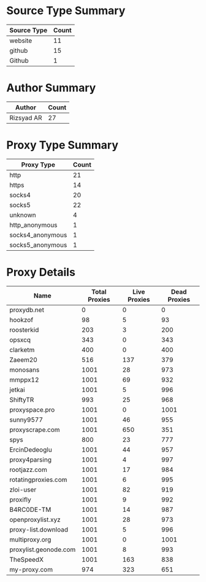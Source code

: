 # Source Type Summary

| Source Type | Count |
|-------------|-------|
| website | 11 |
| github | 15 |
| Github | 1 |


# Author Summary

| Author | Count |
|--------|-------|
| Rizsyad AR | 27 |


# Proxy Type Summary

| Proxy Type | Count |
|------------|-------|
| http | 21 |
| https | 14 |
| socks4 | 20 |
| socks5 | 22 |
| unknown | 4 |
| http_anonymous | 1 |
| socks4_anonymous | 1 |
| socks5_anonymous | 1 |


# Proxy Details

| Name | Total Proxies | Live Proxies | Dead Proxies |
|------|---------------|--------------|---------------|
| proxydb.net | 0 | 0 | 0 |
| hookzof | 98 | 5 | 93 |
| roosterkid | 203 | 3 | 200 |
| opsxcq | 343 | 0 | 343 |
| clarketm | 400 | 0 | 400 |
| Zaeem20 | 516 | 137 | 379 |
| monosans | 1001 | 28 | 973 |
| mmppx12 | 1001 | 69 | 932 |
| jetkai | 1001 | 5 | 996 |
| ShiftyTR | 993 | 25 | 968 |
| proxyspace.pro | 1001 | 0 | 1001 |
| sunny9577 | 1001 | 46 | 955 |
| proxyscrape.com | 1001 | 650 | 351 |
| spys | 800 | 23 | 777 |
| ErcinDedeoglu | 1001 | 44 | 957 |
| proxy4parsing | 1001 | 4 | 997 |
| rootjazz.com | 1001 | 17 | 984 |
| rotatingproxies.com | 1001 | 6 | 995 |
| zloi-user | 1001 | 82 | 919 |
| proxifly | 1001 | 9 | 992 |
| B4RC0DE-TM | 1001 | 14 | 987 |
| openproxylist.xyz | 1001 | 28 | 973 |
| proxy-list.download | 1001 | 5 | 996 |
| multiproxy.org | 1001 | 0 | 1001 |
| proxylist.geonode.com | 1001 | 8 | 993 |
| TheSpeedX | 1001 | 163 | 838 |
| my-proxy.com | 974 | 323 | 651 |
